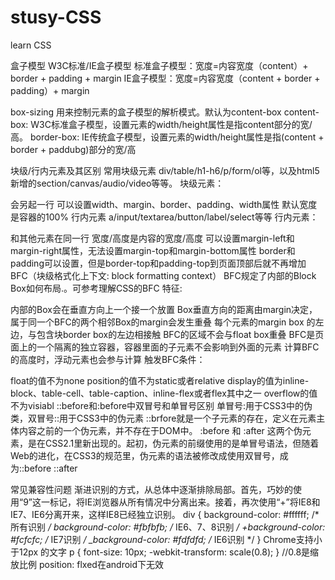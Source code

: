 # stusy-CSS
learn CSS


盒子模型
W3C标准/IE盒子模型
标准盒子模型：宽度=内容宽度（content）+ border + padding + margin
IE盒子模型：宽度=内容宽度（content + border + padding）+ margin

box-sizing
用来控制元素的盒子模型的解析模式。默认为content-box
content-box: W3C标准盒子模型，设置元素的width/height属性是指content部分的宽/高。
border-box: IE传统盒子模型，设置元素的width/height属性是指(content + border + paddubg)部分的宽/高

块级/行内元素及其区别
常用块级元素
div/table/h1-h6/p/form/ol等，以及html5新增的section/canvas/audio/video等等。
块级元素：

会另起一行
可以设置width、margin、border、padding、width属性
默认宽度是容器的100%
行内元素
a/input/textarea/button/label/select等等
行内元素：

和其他元素在同一行
宽度/高度是内容的宽度/高度
可以设置margin-left和margin-right属性，无法设置margin-top和margin-bottom属性
border和padding可以设置，但是border-top和padding-top到页面顶部后就不再增加
BFC（块级格式化上下文: block formatting context）
BFC规定了内部的Block Box如何布局.。可参考理解CSS的BFC
特征:

内部的Box会在垂直方向上一个接一个放置
Box垂直方向的距离由margin决定，属于同一个BFC的两个相邻Box的margin会发生重叠
每个元素的margin box 的左边，与包含块border box的左边相接触
BFC的区域不会与float box重叠
BFC是页面上的一个隔离的独立容器，容器里面的子元素不会影响到外面的元素
计算BFC的高度时，浮动元素也会参与计算
触发BFC条件：

float的值不为none
position的值不为static或者relative
display的值为inline-block、table-cell、table-caption、inline-flex或者flex其中之一
overflow的值不为visiabl
::before和:before中双冒号和单冒号区别
单冒号:用于CSS3中的伪类，双冒号::用于CSS3中的伪元素
::brfore就是一个子元素的存在，定义在元素主体内容之前的一个伪元素，并不存在于DOM中。
:before 和 :after 这两个伪元素，是在CSS2.1里新出现的。起初，伪元素的前缀使用的是单冒号语法，但随着Web的进化，在CSS3的规范里，伪元素的语法被修改成使用双冒号，成为::before ::after

常见兼容性问题
渐进识别的方式，从总体中逐渐排除局部。首先，巧妙的使用“9”这一标记，将IE浏览器从所有情况中分离出来。接着，再次使用“+”将IE8和IE7、IE6分离开来，这样IE8已经独立识别。
    div {
        background-color: #ffffff; /* 所有识别 */
        background-color: #fbfbfb; /* IE6、7、8识别 */
        +background-color: #fcfcfc; /* IE7识别 */
        _background-color: #fdfdfd; /* IE6识别 */
    }
Chrome支持小于12px 的文字
p { font-size: 10px; -webkit-transform: scale(0.8); } //0.8是缩放比例
position: flxed在android下无效
<meta name="viewport" content="width=device-width, initial-scale=1.0, maximum-scale=1.0, minimum-scale=1.0, user-scalable=no"/>
